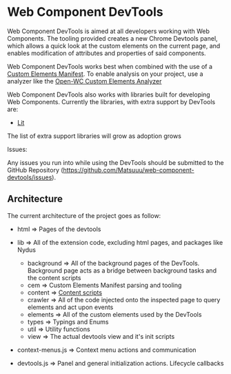 # Web Component DevTools

Web Component DevTools is aimed at all developers working with Web Components. 
The tooling provided creates a new Chrome Devtools panel, which allows a quick look at the custom elements on the current page, and enables modification of attributes and properties of said components.

Web Component DevTools works best when combined with the use of a [Custom Elements Manifest](https://github.com/webcomponents/custom-elements-manifest). To enable analysis on your project, use a analyzer like the [Open-WC Custom Elements Analyzer](https://github.com/open-wc/custom-elements-manifest/tree/master/packages/analyzer)

Web Component DevTools also works with libraries built for developing Web Components. Currently the libraries, with extra support by DevTools are:

-   [Lit](https://github.com/lit/lit/)

The list of extra support libraries will grow as adoption grows

Issues:

Any issues you run into while using the DevTools should be submitted to the GitHub Repository (https://github.com/Matsuuu/web-component-devtools/issues).


## Architecture

The current architecture of the project goes as follow:

- html => Pages of the devtools
- lib => All of the extension code, excluding html pages, and packages like Nydus
    - background => All of the background pages of the DevTools. Background page acts as a bridge between background tasks and the content scripts
    - cem => Custom Elements Manifest parsing and tooling
    - content => [Content scripts](https://developer.chrome.com/docs/extensions/mv3/content_scripts/)
    - crawler => All of the code injected onto the inspected page to query elements and act upon events
    - elements => All of the custom elements used by the DevTools
    - types => Typings and Enums
    - util => Utility functions
    - view => The actual devtools view and it's init scripts

- context-menus.js => Context menu actions and communication
- devtools.js => Panel and general initialization actions. Lifecycle callbacks
